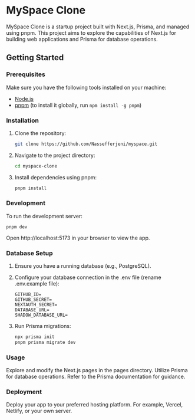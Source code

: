# MySpace Clone

MySpace Clone is a startup project built with Next.js, Prisma, and managed using pnpm. This project aims to explore the capabilities of Next.js for building web applications and Prisma for database operations.

## Getting Started

### Prerequisites

Make sure you have the following tools installed on your machine:

- [Node.js](https://nodejs.org/)
- [pnpm](https://pnpm.io/) (to install it globally, run `npm install -g pnpm`)

### Installation

1. Clone the repository:

   ```bash
   git clone https://github.com/Nassefferjeni/myspace.git

   ```

2. Navigate to the project directory:

   ```bash
   cd myspace-clone
   ```

3. Install dependencies using pnpm:

   ```bash
   pnpm install
   ```

### Development

To run the development server:

    pnpm dev

Open http://localhost:5173 in your browser to view the app.

### Database Setup

1. Ensure you have a running database (e.g., PostgreSQL).

2. Configure your database connection in the .env file (rename .env.example file):

   ```
   GITHUB_ID=
   GITHUB_SECRET=
   NEXTAUTH_SECRET=
   DATABASE_URL=
   SHADOW_DATABASE_URL=

   ```

3. Run Prisma migrations:

   ```bash
   npx prisma init
   pnpm prisma migrate dev

   ```

### Usage

Explore and modify the Next.js pages in the pages directory.
Utilize Prisma for database operations. Refer to the Prisma documentation for guidance.

### Deployment

Deploy your app to your preferred hosting platform. For example, Vercel, Netlify, or your own server.
